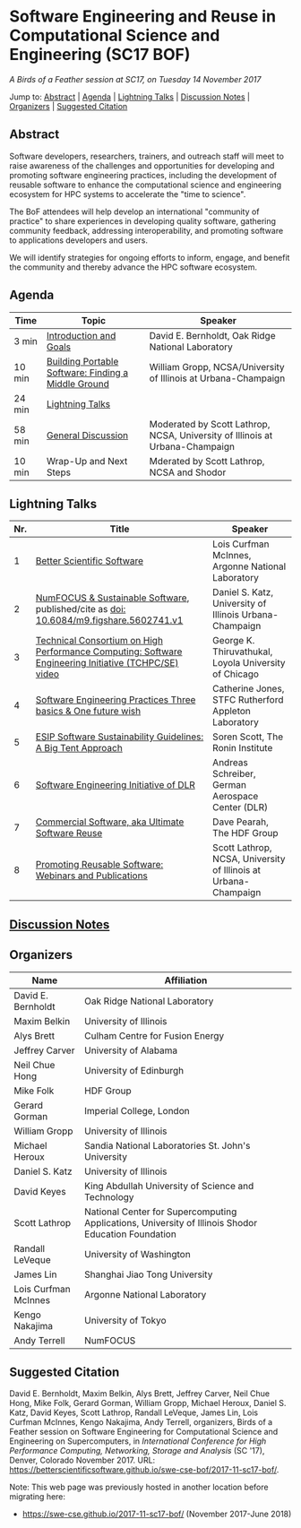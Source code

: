# Software Engineering and Reuse in Computational Science and Engineering (SC17 BOF)

_A Birds of a Feather session at SC17, on Tuesday 14 November 2017_

Jump to: [Abstract](#abstract) \| [Agenda](#agenda) \| [Lightning Talks](#lightning-talks) \| [Discussion Notes](#discussion-notes) \| [Organizers](#organizers) \| [Suggested Citation](#suggested-citation)

## Abstract

Software developers, researchers, trainers, and outreach staff will
meet to raise awareness of the challenges and opportunities for
developing and promoting software engineering practices, including the
development of reusable software to enhance the computational science
and engineering ecosystem for HPC systems to accelerate the "time to
science".

The BoF attendees will help develop an international "community of
practice" to share experiences in developing quality software,
gathering community feedback, addressing interoperability, and
promoting software to applications developers and users.

We will identify strategies for ongoing efforts to inform, engage, and
benefit the community and thereby advance the HPC software ecosystem.

## Agenda

Time | Topic | Speaker
-----|-------|--------
3 min | [Introduction and Goals](000-intro-bernholdt.pdf) | David E. Bernholdt, Oak Ridge National Laboratory
10 min | [Building Portable Software: Finding a Middle Ground](002-libraries-gropp.pdf) | William Gropp, NCSA/University of Illinois at Urbana-Champaign
24 min | [Lightning Talks](#lightning-talks)
58 min | [General Discussion](#discussion-notes) | Moderated by Scott Lathrop, NCSA, University of Illinois at Urbana-Champaign
10 min | Wrap-Up and Next Steps | Mderated by Scott Lathrop, NCSA and Shodor

## Lightning Talks

Nr. | Title | Speaker
--|-------|---------------------
1 | [Better Scientific Software](011-bssw-mcinnes.pdf)| Lois Curfman McInnes, Argonne National Laboratory
2 | [NumFOCUS & Sustainable Software](021-numfocus-katz.pdf), published/cite as [doi: 10.6084/m9.figshare.5602741.v1](https://doi.org/10.6084/m9.figshare.5602741.v1) | Daniel S. Katz, University of Illinois Urbana-Champaign
3 | [Technical Consortium on High Performance Computing: Software Engineering Initiative (TCHPC/SE)](031-tchpc-thiruvathukal.pdf) [video](https://youtu.be/UnmFanbX2Bw) | George K. Thiruvathukal, Loyola University of Chicago
4 | [Software Engineering Practices Three basics & One future wish](041-basics-jones.pdf) | Catherine Jones, STFC Rutherford Appleton Laboratory
5 | [ESIP Software Sustainability Guidelines: A Big Tent Approach](051-esip-scott.pdf) | Soren Scott, The Ronin Institute
6 | [Software Engineering Initiative of DLR](061-dlr-schreiber.pdf) | Andreas Schreiber, German Aerospace Center (DLR)
7 | [Commercial Software, aka Ultimate Software Reuse](071-commercial-pearah.pdf) | Dave Pearah, The HDF Group
8 | [Promoting Reusable Software: Webinars and Publications](081-reuse-lathrop.pdf) | Scott Lathrop, NCSA, University of Illinois at Urbana-Champaign

## [Discussion Notes](bof-notes.md)

## Organizers

Name | Affiliation
-----|------------
David E. Bernholdt | Oak Ridge National Laboratory
Maxim Belkin | University of Illinois
Alys Brett | Culham Centre for Fusion Energy
Jeffrey Carver | University of Alabama
Neil Chue Hong | University of Edinburgh
Mike Folk | HDF Group
Gerard Gorman | Imperial College, London
William Gropp | University of Illinois
Michael Heroux | Sandia National Laboratories St. John's University
Daniel S. Katz | University of Illinois
David Keyes | King Abdullah University of Science and Technology
Scott Lathrop | National Center for Supercomputing Applications, University of Illinois Shodor Education Foundation
Randall LeVeque | University of Washington
James Lin | Shanghai Jiao Tong University
Lois Curfman McInnes | Argonne National Laboratory
Kengo Nakajima | University of Tokyo
Andy Terrell | NumFOCUS

## Suggested Citation


David E. Bernholdt, Maxim Belkin, Alys Brett, Jeffrey Carver, Neil
Chue Hong, Mike Folk, Gerard Gorman, William Gropp, Michael Heroux,
Daniel S.  Katz, David Keyes, Scott Lathrop, Randall LeVeque, James
Lin, Lois Curfman McInnes, Kengo Nakajima, Andy Terrell, organizers,
Birds of a Feather session on Software Engineering for Computational
Science and Engineering on Supercomputers, in _International
Conference for High Performance Computing, Networking, Storage and
Analysis_ (SC '17), Denver, Colorado November 2017. URL:
<https://betterscientificsoftware.github.io/swe-cse-bof/2017-11-sc17-bof/>.

Note: This web page was previously hosted in another location before migrating here:
* <https://swe-cse.github.io/2017-11-sc17-bof/> (November 2017-June 2018)
